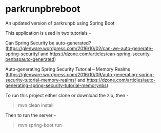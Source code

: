 # parkrunpbreboot
An updated version of parkrunpb using Spring Boot

This application is used in two tutorials - 

Can Spring Security be auto-generated? (https://glenware.wordpress.com/2016/10/02/can-we-auto-generate-spring-security/ and https://dzone.com/articles/can-spring-security-benbspauto-generated)

Auto-generating Spring Security Tutorial – Memory Realms (https://glenware.wordpress.com/2016/10/09/auto-generating-spring-security-tutorial-memory-realms/ and https://dzone.com/articles/auto-generating-spring-security-tutorial-memorynbs)

To run this project either clone or download the zip, then -

> mvn clean install

Then to run the server - 

> mvn spring-boot:run
